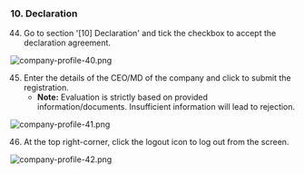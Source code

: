 ### 10. Declaration

44. Go to section '[10] Declaration' and tick the checkbox to accept the declaration agreement.

![company-profile-40.png](images/company-profile-40.png)

45. Enter the details of the CEO/MD of the company and click to submit the registration.
    * **Note:** Evaluation is strictly based on provided information/documents. Insufficient information will lead to rejection.

![company-profile-41.png](images/company-profile-41.png)

46. At the top right-corner, click the logout icon to log out from the screen.

![company-profile-42.png](images/company-profile-42.png)
